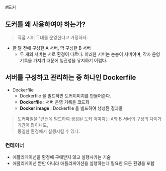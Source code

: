 #도커

## 도커를 왜 사용하여야 하는가?
> 직접 서버 두대를 운영한다고 가정하자.
* 한 달 전에 구성한 A 서버, 막 구성한 B 서버
  * 두 개의 서버는 서로 환경이 다르다. 이러한 서버는 눈송이 서버이며, 각자 운영기록을 가지기 때문에 일관성을 유지하기 어렵다.

## 서버를 구성하고 관리하는 중 하나인 Dockerfile
* Dockerfile
  * Dockerfile 을 빌드하면 도커이미지를 만들어준다.
  * __Dockerfile__ : 서버 운영 기록을 코드화
  * __Docker image__ : Dockerfile 을 빌드하여 생성된 결과물
> 도커파일을 1년전에 빌드하여 생성된 도커 이미지는 A와 B 서버의 구성의 차이가 기간이 많이나도,   
> 동일한 환경에서 실행시킬 수 있다.


### 컨테이너
* 애플리케이션을 환경에 구애받지 않고 실행시키는 기술
* 애플리케이션 뿐만 아니라 애플리케이션을 실행하는데 필요한 모든 환경을 포함
